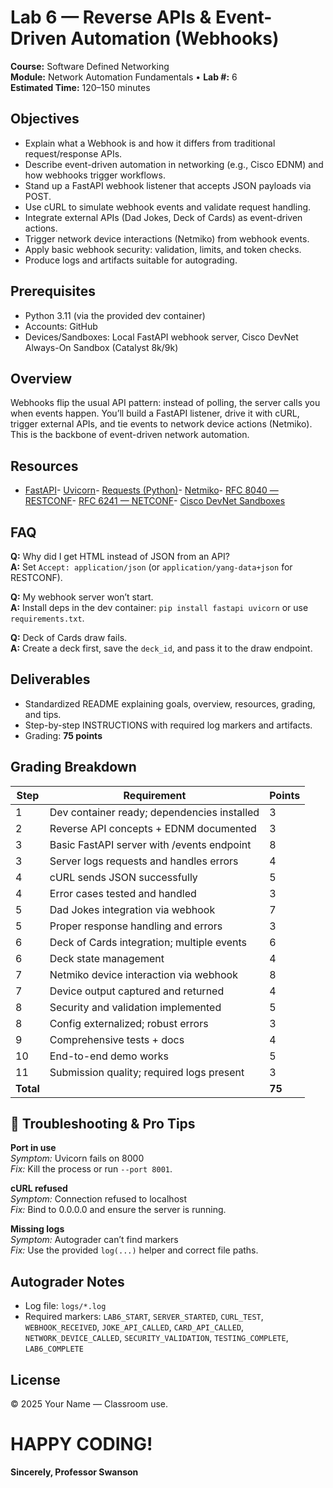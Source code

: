 # Lab 6 — Reverse APIs & Event-Driven Automation (Webhooks)

**Course:** Software Defined Networking  
**Module:** Network Automation Fundamentals • **Lab #:** 6  
**Estimated Time:** 120–150 minutes

## Objectives
- Explain what a Webhook is and how it differs from traditional request/response APIs.
- Describe event-driven automation in networking (e.g., Cisco EDNM) and how webhooks trigger workflows.
- Stand up a FastAPI webhook listener that accepts JSON payloads via POST.
- Use cURL to simulate webhook events and validate request handling.
- Integrate external APIs (Dad Jokes, Deck of Cards) as event-driven actions.
- Trigger network device interactions (Netmiko) from webhook events.
- Apply basic webhook security: validation, limits, and token checks.
- Produce logs and artifacts suitable for autograding.

## Prerequisites
- Python 3.11 (via the provided dev container)
- Accounts: GitHub
- Devices/Sandboxes: Local FastAPI webhook server, Cisco DevNet Always-On Sandbox (Catalyst 8k/9k)

## Overview
Webhooks flip the usual API pattern: instead of polling, the server calls you when events happen. You’ll build a FastAPI listener, drive it with cURL, trigger external APIs, and tie events to network device actions (Netmiko). This is the backbone of event-driven network automation.


## Resources
- [FastAPI](https://fastapi.tiangolo.com/)- [Uvicorn](https://www.uvicorn.org/)- [Requests (Python)](https://requests.readthedocs.io/en/latest/)- [Netmiko](https://ktbyers.github.io/netmiko/)- [RFC 8040 — RESTCONF](https://www.rfc-editor.org/rfc/rfc8040)- [RFC 6241 — NETCONF](https://www.rfc-editor.org/rfc/rfc6241)- [Cisco DevNet Sandboxes](https://developer.cisco.com/site/sandbox/)

## FAQ
**Q:** Why did I get HTML instead of JSON from an API?  
**A:** Set `Accept: application/json` (or `application/yang-data+json` for RESTCONF).

**Q:** My webhook server won’t start.  
**A:** Install deps in the dev container: `pip install fastapi uvicorn` or use `requirements.txt`.

**Q:** Deck of Cards draw fails.  
**A:** Create a deck first, save the `deck_id`, and pass it to the draw endpoint.



## Deliverables
- Standardized README explaining goals, overview, resources, grading, and tips.
- Step-by-step INSTRUCTIONS with required log markers and artifacts.
- Grading: **75 points**

## Grading Breakdown
| Step | Requirement | Points |
|---|---|---|
| 1 | Dev container ready; dependencies installed | 3 |
| 2 | Reverse API concepts + EDNM documented | 3 |
| 3 | Basic FastAPI server with /events endpoint | 8 |
| 3 | Server logs requests and handles errors | 4 |
| 4 | cURL sends JSON successfully | 5 |
| 4 | Error cases tested and handled | 3 |
| 5 | Dad Jokes integration via webhook | 7 |
| 5 | Proper response handling and errors | 3 |
| 6 | Deck of Cards integration; multiple events | 6 |
| 6 | Deck state management | 4 |
| 7 | Netmiko device interaction via webhook | 8 |
| 7 | Device output captured and returned | 4 |
| 8 | Security and validation implemented | 5 |
| 8 | Config externalized; robust errors | 3 |
| 9 | Comprehensive tests + docs | 4 |
| 10 | End-to-end demo works | 5 |
| 11 | Submission quality; required logs present | 3 |
| **Total** |  | **75** |

## 🔧 Troubleshooting & Pro Tips
**Port in use**  
*Symptom:* Uvicorn fails on 8000  
*Fix:* Kill the process or run `--port 8001`.

**cURL refused**  
*Symptom:* Connection refused to localhost  
*Fix:* Bind to 0.0.0.0 and ensure the server is running.

**Missing logs**  
*Symptom:* Autograder can’t find markers  
*Fix:* Use the provided `log(...)` helper and correct file paths.



## Autograder Notes
- Log file: `logs/*.log`
- Required markers: `LAB6_START`, `SERVER_STARTED`, `CURL_TEST`, `WEBHOOK_RECEIVED`, `JOKE_API_CALLED`, `CARD_API_CALLED`, `NETWORK_DEVICE_CALLED`, `SECURITY_VALIDATION`, `TESTING_COMPLETE`, `LAB6_COMPLETE`

## License
© 2025 Your Name — Classroom use.

# HAPPY CODING!

**Sincerely, Professor Swanson**